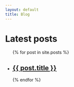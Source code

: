 ```yaml
---
layout: default
title: Blog
---
```


<h1> Latest posts</h1>

<ul>
    {% for post in site.posts %}
      <li>
          <h2><a href = "{{ post.url }}">{{ post.title }}</a></h2>
      </li>
    {% endfor %}
</ul>
